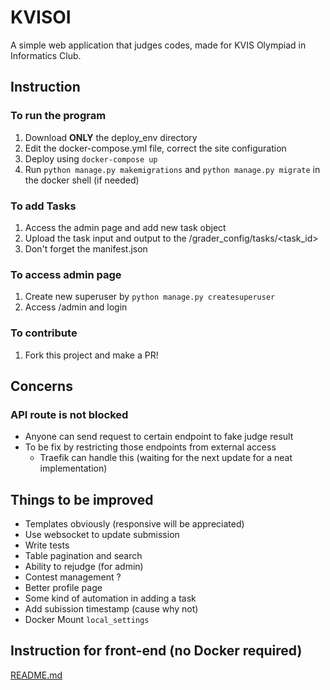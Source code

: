 # KVISOI

A simple web application that judges codes, made for KVIS Olympiad in Informatics Club.

## Instruction

### To run the program

  1. Download **ONLY** the deploy_env directory 
  2. Edit the docker-compose.yml file, correct the site configuration
  4. Deploy using `docker-compose up`
  5. Run `python manage.py makemigrations` and `python manage.py migrate` in the docker shell (if needed)
### To add Tasks
  1. Access the admin page and add new task object
  2. Upload the task input and output to the /grader_config/tasks/<task_id>
  3. Don't forget the manifest.json
### To access admin page
  1. Create new superuser by `python manage.py createsuperuser`
  2. Access /admin and login

### To contribute

1. Fork this project and make a PR!

## Concerns

### API route is not blocked
  - Anyone can send request to certain endpoint to fake judge result
  - To be fix by restricting those endpoints from external access
    - Traefik can handle this (waiting for the next update for a neat implementation)

## Things to be improved

- Templates obviously (responsive will be appreciated)
- Use websocket to update submission
- Write tests
- Table pagination and search
- Ability to rejudge (for admin)
- Contest management ?
- Better profile page
- Some kind of automation in adding a task
- Add subission timestamp (cause why not)
- Docker Mount `local_settings`

## Instruction for front-end (no Docker required)

[README.md](grader_web/README.md)
